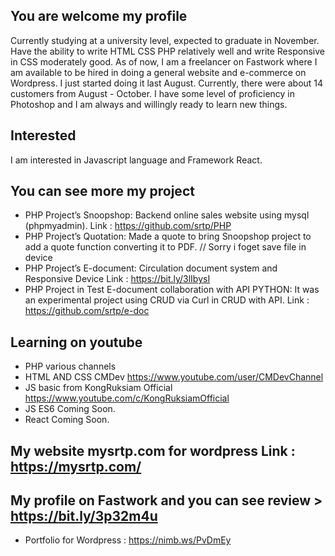 
## You are welcome my profile

Currently studying at a university level, expected to graduate in November. Have the ability to write HTML CSS PHP relatively well and write Responsive in CSS moderately good.
As of now, I am a freelancer on Fastwork where I am available to be hired in doing a general website and e-commerce on Wordpress. I just started doing it last August. Currently, there were about 14 customers from August - October. I have some level of proficiency in Photoshop and I am always and willingly ready to learn new things.

## Interested
I am interested in Javascript language and Framework React.

## You can see more my project
- PHP Project’s Snoopshop: Backend online sales website using mysql (phpmyadmin). Link : https://github.com/srtp/PHP
- PHP Project’s Quotation: Made a quote to bring Snoopshop project to add a quote function converting it to PDF. // Sorry i foget save file in device
- PHP Project’s E-document: Circulation document system and Responsive Device Link :  https://bit.ly/3lIbysI
- PHP Project in Test E-document collaboration with API PYTHON: It was an experimental project using CRUD via Curl in CRUD with API.  Link : https://github.com/srtp/e-doc

## Learning on youtube
 - PHP various channels
 - HTML AND CSS CMDev https://www.youtube.com/user/CMDevChannel
 - JS basic from KongRuksiam Official  https://www.youtube.com/c/KongRuksiamOfficial
 - JS ES6 Coming Soon.
 - React Coming Soon.


## My website mysrtp.com for wordpress Link : https://mysrtp.com/

## My profile on Fastwork and you can see review > https://bit.ly/3p32m4u
 - Portfolio for Wordpress : https://nimb.ws/PvDmEy


